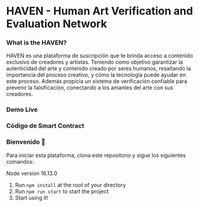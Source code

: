 # HAVEN - Human Art Verification and Evaluation Network


### **What is the HAVEN?**
HAVEN es una plataforma de suscripción que te brinda acceso a contenido exclusivo de creadores y artistas. Teniendo como objetivo garantizar la autenticidad del arte y contenido creado por seres humanos, resaltando la importancia del proceso creativo,  y cómo la tecnología puede ayudar en este proceso. Además propicia un sistema de verificación confiable para prevenir la falsificación, conectando a los amantes del arte con sus creadores.

### Demo Live


### Código de Smart Contract


### **Bienvenido 👋**
Para iniciar esta plataforma, clona este repositorio y sigue los siguientes comandos:

Node version 16.13.0

1. Run `npm install` at the root of your directory
2. Run `npm run start` to start the project
3. Start using it!

